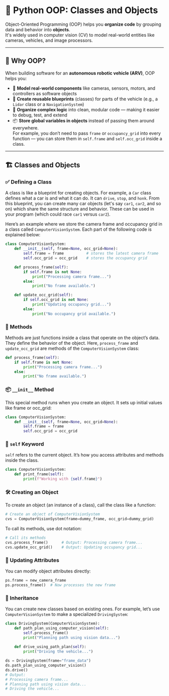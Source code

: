 # 🧱 Python OOP: Classes and Objects

Object-Oriented Programming (OOP) helps you **organize code** by grouping data and behavior into **objects**.  
It's widely used in computer vision (CV) to model real-world entities like cameras, vehicles, and image processors.

---

## 🧠 Why OOP?

When building software for an **autonomous robotic vehicle (ARV)**, OOP helps you:

- 🚗 **Model real-world components** like cameras, sensors, motors, and controllers as software objects  
- 🧱 **Create reusable blueprints** (classes) for parts of the vehicle (e.g., a `Lidar` class or a `NavigationSystem`)  
- 🧼 **Organize complex logic** into clean, modular code — making it easier to debug, test, and extend  
- 📦 **Store global variables in objects** instead of passing them around everywhere.  
  For example, you don’t need to pass `frame` or `occupancy_grid` into every function — you can store them in `self.frame` and `self.occ_grid` inside a class.  

---

## 🏗️ Classes and Objects

### ✅ Defining a Class
A class is like a blueprint for creating objects.  For example, a `Car` class defines what a car is and what it can do. It can `drive`, `stop`, and `honk`. From this blueprint, you can create many car objects (let's say `car1`, `car2`, and so on) which share the same structure and behavior. These can be used in your program (which could race `car1` versus `car2`).

Here’s an example where we store the camera frame and occupancy grid in a class called `ComputerVisionSystem`. Each part of the following code is explained below:

```python
class ComputerVisionSystem:
    def __init__(self, frame=None, occ_grid=None):
        self.frame = frame          # stores the latest camera frame
        self.occ_grid = occ_grid    # stores the occupancy grid

    def process_frame(self):
        if self.frame is not None:
            print("Processing camera frame...")
        else:
            print("No frame available.")

    def update_occ_grid(self):
        if self.occ_grid is not None:
            print("Updating occupancy grid...")
        else:
            print("No occupancy grid available.")
```

### 🎯 Methods

Methods are just functions inside a class that operate on the object’s data. They define the behavior of the object. Here, `process_frame` and `update_occ_grid` are methods of the `ComputerVisionSystem` class:

```python
def process_frame(self):
    if self.frame is not None:
        print("Processing camera frame...")
    else:
        print("No frame available.")
```

### 📦 `__init__` Method

This special method runs when you create an object. It sets up initial values like frame or occ_grid:

```python
class ComputerVisionSystem:
    def __init__(self, frame=None, occ_grid=None):
        self.frame = frame
        self.occ_grid = occ_grid
```

### 🧠 `self` Keyword

`self` refers to the current object.
It’s how you access attributes and methods inside the class.

```python
class ComputerVisionSystem:
    def print_frame(self):
        print(f"Working with {self.frame}")
```

### 🛠️ Creating an Object

To create an object (an instance of a class), call the class like a function:

```python
# Create an object of ComputerVisionSystem
cvs = ComputerVisionSystem(frame=dummy_frame, occ_grid=dummy_grid)
```

To call its methods, use dot notation:
```python
# Call its methods
cvs.process_frame()      # Output: Processing camera frame...
cvs.update_occ_grid()    # Output: Updating occupancy grid...
```

### 🔄 Updating Attributes

You can modify object attributes directly:

```python
ps.frame = new_camera_frame
ps.process_frame()  # Now processes the new frame
```

### 🧬 Inheritance

You can create new classes based on existing ones.
For example, let’s use `ComputerVisionSystem` to make a specialized `DrivingSystem`:

```python
class DrivingSystem(ComputerVisionSystem):
    def path_plan_using_computer_vision(self):
        self.process_frame()
        print("Planning path using vision data...")
    
    def drive_using_path_plan(self):
        print("Driving the vehicle...")

ds = DrivingSystem(frame="frame_data")
ds.path_plan_using_computer_vision()
ds.drive()
# Output:
# Processing camera frame...
# Planning path using vision data...
# Driving the vehicle...
```